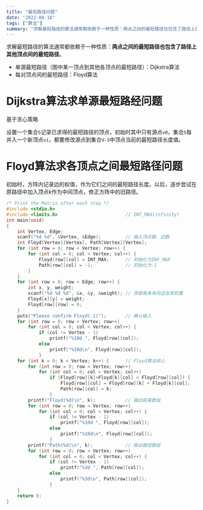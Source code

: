 ```yaml
---
title: "最短路径问题"
date: "2022-08-18"
tags: ["算法"]
summary: "求解最短路径的算法通常都依赖于一种性质：两点之间的最短路径也包含了路径上其他顶点间的最短路径。"
---
```

求解最短路径的算法通常都依赖于一种性质：**两点之间的最短路径也包含了路径上其他顶点间的最短路径**。

- 单源最短路径（图中某一顶点到其他各顶点的最短路径）：Dijkstra算法
- 每对顶点间的最短路径：Floyd算法

# Dijkstra算法求单源最短路经问题

基于贪心策略

设置一个集合`S`记录已求得的最短路径的顶点，初始时其中只有源点`v0`，集合`S`每并入一个新顶点`vi`，都要修改源点到集合`V-S`中顶点当前的最短路径长度值。

# Floyd算法求各顶点之间最短路径问题

初始时，方阵内记录边的权值，作为它们之间的最短路径长度。以后，逐步尝试在原路径中加入顶点k作为中间顶点，修正方阵中的旧路径。

```c
/* Print the Matrix after each step */
#include <stdio.h>
#include <limits.h>                         // INT_MAX(infinity)
int main(void)
{
	int Vertex, Edge;
	scanf("%d %d", &Vertex, &Edge);			// 输入顶点数、边数
	int Floyd[Vertex][Vertex], Path[Vertex][Vertex];
	for (int row = 0; row < Vertex; row++) {
		for (int col = 0; col < Vertex; col++) {
			Floyd[row][col] = INT_MAX;		// 初始化为INF_MAX
			Path[row][col] = -1;			// 初始化为-1
		}
	}
	for (int row = 0; row < Edge; row++) {
		int x, y, weight;
		scanf("%d %d %d", &x, &y, &weight);	// 获取每条有向边及其权重
		Floyd[x][y] = weight;
		Floyd[row][row] = 0;
	}
	puts("Please confirm Floyd(-1)");		// 确认输入
	for (int row = 0; row < Vertex; row++)
		for (int col = 0; col < Vertex; col++) {
			if (col != Vertex - 1)
				printf("%10d ", Floyd[row][col]);
			else
				printf("%10d\n", Floyd[row][col]);
			}
	for (int k = 0; k < Vertex; k++) {		// Floyd算法核心
		for (int row = 0; row < Vertex; row++)
			for (int col = 0; col < Vertex; col++)
				if (Floyd[row][k]+Floyd[k][col] < Floyd[row][col]) {
					Floyd[row][col] = Floyd[row][k] + Floyd[k][col];
					Path[row][col] = k;
				}
		printf("Floyd(%d)\n", k);			// 输出距离数组
		for (int row = 0; row < Vertex; row++)
			for (int col = 0; col < Vertex; col++) {
				if (col != Vertex - 1)
					printf("%10d ", Floyd[row][col]);
				else
					printf("%10d\n", Floyd[row][col]);
				}
		printf("Path(%d)\n", k);			// 输出路径数组
		for (int row = 0; row < Vertex; row++)
			for (int col = 0; col < Vertex; col++) {
				if (col != Vertex - 1)
					printf("%3d ", Path[row][col]);
				else
					printf("%3d\n", Path[row][col]);
				}
	}
	return 0;
}
```
